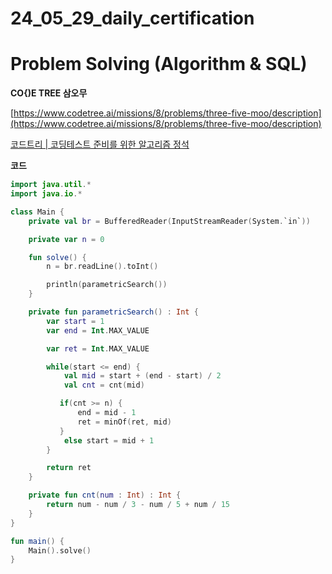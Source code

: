 # 24_05_29_daily_certification

# Problem Solving (Algorithm & SQL)

**CO{)E TREE 삼오무**     

[https://www.codetree.ai/missions/8/problems/three-five-moo/description](https://www.codetree.ai/missions/8/problems/three-five-moo/description)

[코드트리 | 코딩테스트 준비를 위한 알고리즘 정석](https://www.codetree.ai/missions/8/problems/three-five-moo/description)

**코드** 

```kotlin
import java.util.*
import java.io.*

class Main {
    private val br = BufferedReader(InputStreamReader(System.`in`))

    private var n = 0

    fun solve() {
        n = br.readLine().toInt()

        println(parametricSearch())
    }

    private fun parametricSearch() : Int {
        var start = 1
        var end = Int.MAX_VALUE

        var ret = Int.MAX_VALUE

        while(start <= end) {
            val mid = start + (end - start) / 2
            val cnt = cnt(mid)

           if(cnt >= n) {
               end = mid - 1
               ret = minOf(ret, mid)
           }
            else start = mid + 1
        }

        return ret
    }

    private fun cnt(num : Int) : Int {
        return num - num / 3 - num / 5 + num / 15
    }
}

fun main() {
    Main().solve()
}
```